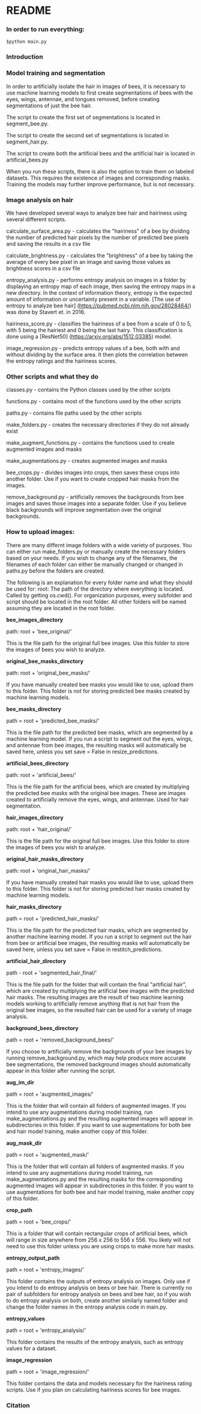 # README

### In order to run everything:

```
$python main.py
```
### Introduction


### Model training and segmentation
In order to artificially isolate the hair in images of bees, it is necessary to use machine learning models to first create segmentations of bees with the eyes, wings, antennae, and tongues removed, before creating segmentations of just the bee hair.

The script to create the first set of segmentations is located in segment_bee.py.

The script to create the second set of segmentations is located in segment_hair.py.

The script to create both the artificial bees and the artificial hair is located in artificial_bees.py

When you run these scripts, there is also the option to train them on labeled datasets. This requires the existence of images and corresponding masks. Training the models may further improve performance, but is not necessary.

### Image analysis on hair
We have developed several ways to analyze bee hair and hairiness using several different scripts. 

calculate_surface_area.py - calculates the "hairiness" of a bee by dividing the number of predicted hair pixels by the number of predicted bee pixels and saving the results in a csv file

calculate_brightness.py - calculates the "brightness" of a bee by taking the average of every bee pixel in an image and saving those values as brightness scores in a csv file

entropy_analysis.py - performs entropy analysis on images in a folder by displaying an entropy map of each image, then saving the entropy maps in a new directory. In the context of information theory, entropy is the expected amount of information or uncertainty present in a variable. [The use of entropy to analyze bee hair] (https://pubmed.ncbi.nlm.nih.gov/28028464/) was done by Stavert et. in 2016.

hairiness_score.py - classifies the hairiness of a bee from a scale of 0 to 5, with 5 being the hairiest and 0 being the last hairy. This classification is done using a [ResNet50] (https://arxiv.org/abs/1512.03385) model.

image_regression.py - predicts entropy values of a bee, both with and without dividing by the surface area. It then plots the correlation between the entropy ratings and the hairiness scores.

### Other scripts and what they do
classes.py - contains the Python classes used by the other scripts

functions.py - contains most of the functions used by the other scripts

paths.py - contains file paths used by the other scripts

make_folders.py - creates the necessary directories if they do not already exist

make_augment_functions.py - contains the functions used to create augmented images and masks

make_augmentations.py - creates augmented images and masks

bee_crops.py - divides images into crops, then saves these crops into another folder. Use if you want to create cropped hair masks from the images.

remove_background.py - artificially removes the backgrounds from bee images and saves those images into a separate folder. Use if you believe black backgrounds will improve segmentation over the original backgrounds.

### How to upload images:

There are many differnt image folders with a wide variety of purposes. You can either run make_folders.py or manually create the necessary folders based on your needs. If you wish to change any of the filenames, the filenames of each folder can either be manually changed or changed in paths.py before the folders are created.

The following is an explanation for every folder name and what they should be used for:
root: The path of the directory where everything is located. Called by getting os.cwd(). For organization purposes, every subfolder and script should be located in the root folder. All other folders will be named assuming they are located in the root folder.

**bee_images_directory**

path: root + 'bee_original/'

This is the file path for the original full bee images. Use this folder to store the images of bees you wish to analyze.

**original_bee_masks_directory**

path: root + 'original_bee_masks/'

If you have manually created bee masks you would like to use, upload them to this folder. This folder is not for storing predicted bee masks created by machine learning models.

**bee_masks_directory**

path = root + 'predicted_bee_masks/'

This is the file path for the predicted bee masks, which are segmented by a machine learning model. If you run a script to segment out the eyes, wings, and antennae from bee images, the resulting masks will automatically be saved here, unless you set save = False in resize_predictions.

**artificial_bees_directory**

path: root + 'artificial_bees/'

This is the file path for the artificial bees, which are created by multiplying the predicted bee masks with the original bee images.
These are images created to artificially remove the eyes, wings, and antennae. Used for hair segmentation.

**hair_images_directory**

path: root + 'hair_original/'

This is the file path for the original full bee images. Use this folder to store the images of bees you wish to analyze.

**original_hair_masks_directory**

path: root + 'original_hair_masks/'

If you have manually created hair masks you would like to use, upload them to this folder. This folder is not for storing predicted hair masks created by machine learning models.

**hair_masks_directory**

path = root + 'predicted_hair_masks/'

This is the file path for the predicted hair masks, which are segmented by another machine learning model. If you run a script to segment out the hair from bee or artificial bee images, the resulting masks will automatically be saved here, unless you set save = False in restitch_predictions.

**artificial_hair_directory**

path - root + 'segmented_hair_final/'

This is the file path for the folder that will contain the final "artificial hair", which are created by multiplying the artificial bee images with the predicted hair masks. The resulting images are the result of two machine learning models working to artificially remove anything that is not hair from the original bee images, so the resulted hair can be used for a variety of image analysis.

**background_bees_directory**

path = root + 'removed_background_bees/'

If you choose to artificially remove the backgrounds of your bee images by running remove_background.py, which may help produce more accurate bee segmentations, the removed background images should automatically appear in this folder after running the script.

**aug_im_dir**

path = root + 'augmented_images/'

This is the folder that will contain all folders of augmented images. If you intend to use any augmentations during model training, run make_augmentations.py and the resulting augmented images will appear in subdirectories in this folder. If you want to use augmentations for both bee and hair model training, make another copy of this folder.

**aug_mask_dir**

path = root + 'augmented_mask/'

This is the folder that will contain all folders of augmented masks. If you intend to use any augmentations during model training, run make_augmentations.py and the resulting masks for the corresponding augmented images will appear in subdirectories in this folder. If you want to use augmentations for both bee and hair model training, make another copy of this folder.

**crop_path**

path = root + 'bee_crops/'

This is a folder that will contain rectangular crops of artificial bees, which will range in size anywhere from 256 x 256 to 556 x 556. You likely will not need to use this folder unless you are using crops to make more hair masks.

**entropy_output_path**

path = root + 'entropy_images/'

This folder contains the outputs of entropy analysis on images. Only use if you intend to do entropy analysis on bees or bee hair. There is currently no pair of subfolders for entropy analysis on bees and bee hair, so if you wish to do entropy analysis on both, create another similarly named folder and change the folder names in the entropy analysis code in main.py.

**entropy_values**

path = root + 'entropy_analysis/'

This folder contains the results of the entropy analysis, such as entropy values for a dataset.

**image_regression**

path = root + 'image_regression/'

This folder contains the data and models necessary for the hairiness rating scripts. Use if you plan on calculating hairiness scores for bee images.

### Citation
